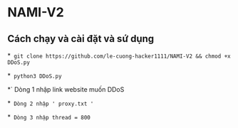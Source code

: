 # NAMI-V2

## Cách chạy và cài đặt và sứ dụng

*` git clone https://github.com/le-cuong-hacker1111/NAMI-V2 && chmod +x DDoS.py`

*` python3 DDoS.py`

*` Dòng 1 nhập link website muốn DDoS

*` Dòng 2 nhập ' proxy.txt '`

*` Dòng 3 nhập thread = 800`
